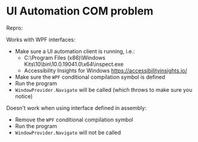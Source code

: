 # UI Automation COM problem

Repro:

Works with WPF interfaces:

- Make sure a UI automation client is running, i.e.:
  - C:\Program Files (x86)\Windows Kits\10\bin\10.0.19041.0\x64\inspect.exe
  - Accessibility Insights for Windows https://accessibilityinsights.io/
- Make sure the `WPF` conditional compilation symbol is defined
- Run the program
- `WindowProvider.Navigate` will be called (which throws to make sure you notice)

Doesn't work when using interface defined in assembly:

- Remove the `WPF` conditional compilation symbol
- Run the program
- `WindowProvider.Navigate` will not be called
